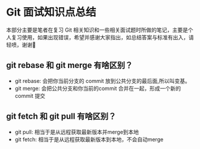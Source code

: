 <!--
 * @owner: hank.liu
 * @team: 卡鲁秋
-->

# Git 面试知识点总结

本部分主要是笔者在复习 Git 相关知识和一些相关面试题时所做的笔记，主要是个人复习使用，如果出现错误，希望并感谢大家指出，如总结答案与标准有出入，请轻喷，谢谢🙏


## git rebase 和 git merge 有啥区别？

- git rebase: 会把你当前分支的 commit 放到公共分支的最后面,所以叫变基。
- git merge: 会把公共分支和你当前的commit 合并在一起，形成一个新的 commit 提交

## git fetch 和 git pull 有啥区别？

- git pull: 相当于是从远程获取最新版本并merge到本地
- git fetch: 相当于是从远程获取最新版本到本地，不会自动merge